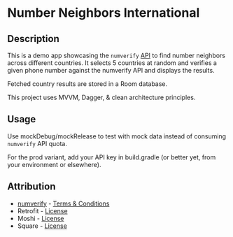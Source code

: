 # Number Neighbors International

## Description
This is a demo app showcasing the `numverify` [API](https://numverify.com/documentation) to find number neighbors across different countries. It selects 5 countries at random and verifies a given phone number against the numverify API and displays the results.

Fetched country results are stored in a Room database.

This project uses MVVM, Dagger, & clean architecture principles.

## Usage
Use mockDebug/mockRelease to test with mock data instead of consuming `numverify` API quota.

For the prod variant, add your API key in build.gradle (or better yet, from your environment or elsewhere).

## Attribution
- [numverify](https://numverify.com) - [Terms & Conditions](https://numverify.com/terms)
- Retrofit - [License](https://github.com/square/retrofit/blob/master/LICENSE.txt)
- Moshi - [License](https://github.com/square/moshi/blob/master/LICENSE.txt)
- Square - [License](https://github.com/square/leakcanary/blob/master/LICENSE.txt)
